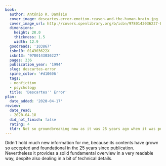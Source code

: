 ```yaml
---
book:
  author: António R. Damásio
  cover_image: descartes-error-emotion-reason-and-the-human-brain.jpg
  cover_image_url: http://covers.openlibrary.org/b/isbn/9780143036227-L.jpg
  dimensions:
    height: 20.0
    thickness: 1.5
    width: 12.9
  goodreads: '103867'
  isbn10: 014303622X
  isbn13: '9780143036227'
  pages: 336
  publication_year: '1994'
  slug: descartes-error
  spine_color: '#d10606'
  tags:
  - nonfiction
  - psychology
  title: 'Descartes'' Error'
plan:
  date_added: '2020-04-17'
review:
  date_read:
  - 2020-04-18
  did_not_finish: false
  rating: 4
  tldr: Not so groundbreaking now as it was 25 years ago when it was publised, but still a solid overview over the role of emotions in human thinking and reasoning.
---
```


Didn't hold much new information for me, because its contents have grown so accepted and foundational in the 25 years since publication. Nevertheless it provides a solid fundamental overview in a very readable way, despite also dealing in a bit of technical details.
